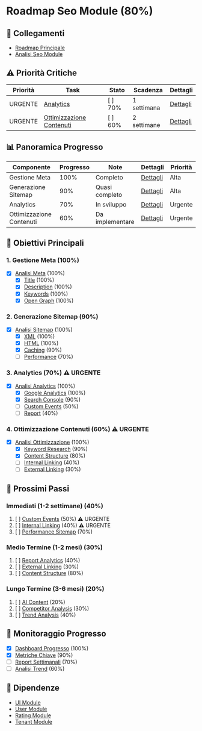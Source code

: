# Roadmap Seo Module (80%)

## 🔄 Collegamenti
- [Roadmap Principale](../../roadmap.md)
- [Analisi Seo Module](../seo_module_analysis.md)

## ⚠️ Priorità Critiche
| Priorità | Task | Stato | Scadenza | Dettagli |
|----------|------|-------|----------|----------|
| URGENTE | [Analytics](analytics.md) | [ ] 70% | 1 settimana | [Dettagli](analytics.md) |
| URGENTE | [Ottimizzazione Contenuti](content_optimization.md) | [ ] 60% | 2 settimane | [Dettagli](content_optimization.md) |

## 📊 Panoramica Progresso
| Componente | Progresso | Note | Dettagli | Priorità |
|------------|-----------|------|----------|----------|
| Gestione Meta | 100% | Completo | [Dettagli](meta_management.md) | Alta |
| Generazione Sitemap | 90% | Quasi completo | [Dettagli](sitemap_generation.md) | Alta |
| Analytics | 70% | In sviluppo | [Dettagli](analytics.md) | Urgente |
| Ottimizzazione Contenuti | 60% | Da implementare | [Dettagli](content_optimization.md) | Urgente |

## 🎯 Obiettivi Principali

### 1. Gestione Meta (100%)
- [x] [Analisi Meta](meta_management.md) (100%)
  - [x] [Title](meta/title.md) (100%)
  - [x] [Description](meta/description.md) (100%)
  - [x] [Keywords](meta/keywords.md) (100%)
  - [x] [Open Graph](meta/open_graph.md) (100%)

### 2. Generazione Sitemap (90%)
- [x] [Analisi Sitemap](sitemap_generation.md) (100%)
  - [x] [XML](sitemap/xml.md) (100%)
  - [x] [HTML](sitemap/html.md) (100%)
  - [x] [Caching](sitemap/caching.md) (90%)
  - [ ] [Performance](sitemap/performance.md) (70%)

### 3. Analytics (70%) ⚠️ URGENTE
- [x] [Analisi Analytics](analytics.md) (100%)
  - [x] [Google Analytics](analytics/google.md) (100%)
  - [x] [Search Console](analytics/search_console.md) (90%)
  - [ ] [Custom Events](analytics/custom_events.md) (50%)
  - [ ] [Report](analytics/reports.md) (40%)

### 4. Ottimizzazione Contenuti (60%) ⚠️ URGENTE
- [x] [Analisi Ottimizzazione](content_optimization.md) (100%)
  - [x] [Keyword Research](content/keywords.md) (90%)
  - [x] [Content Structure](content/structure.md) (80%)
  - [ ] [Internal Linking](content/internal_links.md) (40%)
  - [ ] [External Linking](content/external_links.md) (30%)

## 📅 Prossimi Passi

### Immediati (1-2 settimane) (40%)
1. [ ] [Custom Events](analytics/custom_events.md) (50%) ⚠️ URGENTE
2. [ ] [Internal Linking](content/internal_links.md) (40%) ⚠️ URGENTE
3. [ ] [Performance Sitemap](sitemap/performance.md) (70%)

### Medio Termine (1-2 mesi) (30%)
1. [ ] [Report Analytics](analytics/reports.md) (40%)
2. [ ] [External Linking](content/external_links.md) (30%)
3. [ ] [Content Structure](content/structure.md) (80%)

### Lungo Termine (3-6 mesi) (20%)
1. [ ] [AI Content](content/ai_content.md) (20%)
2. [ ] [Competitor Analysis](content/competitor_analysis.md) (30%)
3. [ ] [Trend Analysis](content/trends.md) (40%)

## 🔄 Monitoraggio Progresso
- [x] [Dashboard Progresso](monitoring/progress_dashboard.md) (100%)
- [x] [Metriche Chiave](monitoring/key_metrics.md) (90%)
- [ ] [Report Settimanali](monitoring/weekly_reports.md) (70%)
- [ ] [Analisi Trend](monitoring/trend_analysis.md) (60%)

## 🔗 Dipendenze
- [UI Module](../../ui/roadmap.md)
- [User Module](../../user/roadmap.md)
- [Rating Module](../../rating/roadmap.md)
- [Tenant Module](../../tenant/roadmap.md) 